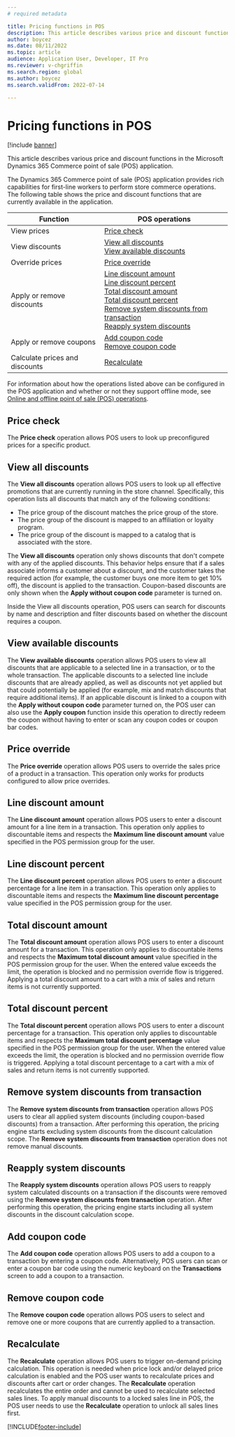 ```yaml
---
# required metadata

title: Pricing functions in POS 
description: This article describes various price and discount functions in the Microsoft Dynamics 365 Commerce point of sale (POS) application.
author: boycez
ms.date: 08/11/2022
ms.topic: article
audience: Application User, Developer, IT Pro
ms.reviewer: v-chgriffin
ms.search.region: global
ms.author: boycez
ms.search.validFrom: 2022-07-14

---
```


# Pricing functions in POS

[!include [banner](includes/banner.md)]

This article describes various price and discount functions in the Microsoft Dynamics 365 Commerce point of sale (POS) application.

The Dynamics 365 Commerce point of sale (POS) application provides rich capabilities for first-line workers to perform store commerce operations. The following table shows the price and discount functions that are currently available in the application.

| Function                       	| POS operations                                                                                                                                                           	|
|--------------------------------	|--------------------------------------------------------------------------------------------------------------------------------------------------------------------------	|
| View prices                    	| [Price check](#price-check)                                                                                                                                                              	|
| View discounts                 	| [View all discounts](#view-all-discounts)<br>[View available discounts](#view-available-discounts)                                                                                                                           	|
| Override prices                	| [Price override](#price-override)                                                                                                                                                           	|
| Apply or remove discounts      	| [Line discount amount](#line-discount-amount)<br>[Line discount percent](#line-discount-percent)<br>[Total discount amount](#total-discount-amount)<br>[Total discount percent](#total-discount-percent)<br>[Remove system discounts from transaction](#remove-system-discounts-from-transaction)<br>[Reapply system discounts](#reapply-system-discounts) 	|
| Apply or remove coupons        	| [Add coupon code](#add-coupon-code)<br>[Remove coupon code](#remove-coupon-code)                                                                                                                                    	|
| Calculate prices and discounts 	| [Recalculate](#recalculate)                                                                                                                                                          	|

For information about how the operations listed above can be configured in the POS application and whether or not they support offline mode, see [Online and offline point of sale (POS) operations](pos-operations.md).

## Price check

The **Price check** operation allows POS users to look up preconfigured prices for a specific product.

## View all discounts

The **View all discounts** operation allows POS users to look up all effective promotions that are currently running in the store channel. Specifically, this operation lists all discounts that match any of the following conditions:

- The price group of the discount matches the price group of the store.
- The price group of the discount is mapped to an affiliation or loyalty program.
- The price group of the discount is mapped to a catalog that is associated with the store.

The **View all discounts** operation only shows discounts that don't compete with any of the applied discounts. This behavior helps ensure that if a sales associate informs a customer about a discount, and the customer takes the required action (for example, the customer buys one more item to get 10% off), the discount is applied to the transaction. Coupon-based discounts are only shown when the **Apply without coupon code** parameter is turned on.

Inside the View all discounts operation, POS users can search for discounts by name and description and filter discounts based on whether the discount requires a coupon.

## View available discounts

The **View available discounts** operation allows POS users to view all discounts that are applicable to a selected line in a transaction, or to the whole transaction. The applicable discounts to a selected line include discounts that are already applied, as well as discounts not yet applied but that could potentially be applied (for example, mix and match discounts that require additional items). If an applicable discount is linked to a coupon with the **Apply without coupon code** parameter turned on, the POS user can also use the **Apply coupon** function inside this operation to directly redeem the coupon without having to enter or scan any coupon codes or coupon bar codes.

## Price override

The **Price override** operation allows POS users to override the sales price of a product in a transaction. This operation only works for products configured to allow price overrides.

## Line discount amount

The **Line discount amount** operation allows POS users to enter a discount amount for a line item in a transaction. This operation only applies to discountable items and respects the **Maximum line discount amount** value specified in the POS permission group for the user.

## Line discount percent

The **Line discount percent** operation allows POS users to enter a discount percentage for a line item in a transaction. This operation only applies to discountable items and respects the **Maximum line discount percentage** value specified in the POS permission group for the user.

## Total discount amount

The **Total discount amount** operation allows POS users to enter a discount amount for a transaction. This operation only applies to discountable items and respects the **Maximum total discount amount** value specified in the POS permission group for the user. When the entered value exceeds the limit, the operation is blocked and no permission override flow is triggered. Applying a total discount amount to a cart with a mix of sales and return items is not currently supported.

## Total discount percent

The **Total discount percent** operation allows POS users to enter a discount percentage for a transaction. This operation only applies to discountable items and respects the **Maximum total discount percentage** value specified in the POS permission group for the user. When the entered value exceeds the limit, the operation is blocked and no permission override flow is triggered. Applying a total discount percentage to a cart with a mix of sales and return items is not currently supported.

## Remove system discounts from transaction

The **Remove system discounts from transaction** operation allows POS users to clear all applied system discounts (including coupon-based discounts) from a transaction. After performing this operation, the pricing engine starts excluding system discounts from the discount calculation scope. The **Remove system discounts from transaction** operation does not remove manual discounts.

## Reapply system discounts

The **Reapply system discounts** operation allows POS users to reapply system calculated discounts on a transaction if the discounts were removed using the **Remove system discounts from transaction** operation. After performing this operation, the pricing engine starts including all system discounts in the discount calculation scope.

## Add coupon code

The **Add coupon code** operation allows POS users to add a coupon to a transaction by entering a coupon code. Alternatively, POS users can scan or enter a coupon bar code using the numeric keyboard on the **Transactions** screen to add a coupon to a transaction.

## Remove coupon code

The **Remove coupon code** operation allows POS users to select and remove one or more coupons that are currently applied to a transaction.

## Recalculate

The **Recalculate** operation allows POS users to trigger on-demand pricing calculation. This operation is needed when price lock and/or delayed price calculation is enabled and the POS user wants to recalculate prices and discounts after cart or order changes. The **Recalculate** operation recalculates the entire order and cannot be used to recalculate selected sales lines. To apply manual discounts to a locked sales line in POS, the POS user needs to use the **Recalculate** operation to unlock all sales lines first.

[!INCLUDE[footer-include](../includes/footer-banner.md)]
